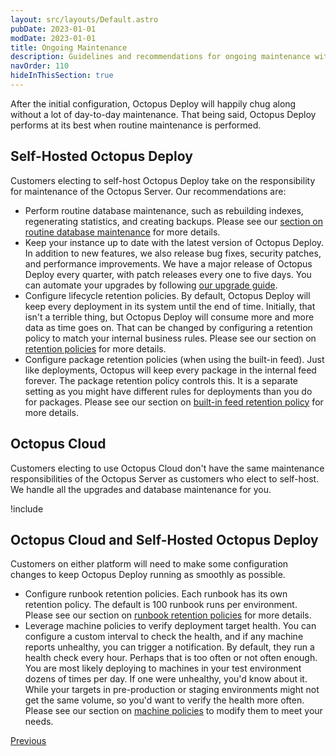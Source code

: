 ```yaml
---
layout: src/layouts/Default.astro
pubDate: 2023-01-01
modDate: 2023-01-01
title: Ongoing Maintenance
description: Guidelines and recommendations for ongoing maintenance with Octopus Deploy.
navOrder: 110
hideInThisSection: true
---
```


After the initial configuration, Octopus Deploy will happily chug along without a lot of day-to-day maintenance.  That being said, Octopus Deploy performs at its best when routine maintenance is performed.  

## Self-Hosted Octopus Deploy

Customers electing to self-host Octopus Deploy take on the responsibility for maintenance of the Octopus Server.  Our recommendations are:

- Perform routine database maintenance, such as rebuilding indexes, regenerating statistics, and creating backups.  Please see our [section on routine database maintenance](/docs/administration/data/octopus-database/#maintenance) for more details.
- Keep your instance up to date with the latest version of Octopus Deploy.  In addition to new features, we also release bug fixes, security patches, and performance improvements.  We have a major release of Octopus Deploy every quarter, with patch releases every one to five days.  You can automate your upgrades by following [our upgrade guide](/docs/administration/upgrading/guide/automate-upgrades/).
- Configure lifecycle retention policies.  By default, Octopus Deploy will keep every deployment in its system until the end of time.  Initially, that isn't a terrible thing, but Octopus Deploy will consume more and more data as time goes on.  That can be changed by configuring a retention policy to match your internal business rules.  Please see our section on [retention policies](/docs/administration/retention-policies/) for more details.
- Configure package retention policies (when using the built-in feed).  Just like deployments, Octopus will keep every package in the internal feed forever.  The package retention policy controls this.  It is a separate setting as you might have different rules for deployments than you do for packages.  Please see our section on [built-in feed retention policy](/docs/administration/retention-policies/#set-builtinfeed-retentionpolicy) for more details.

## Octopus Cloud

Customers electing to use Octopus Cloud don't have the same maintenance responsibilities of the Octopus Server as customers who elect to self-host.  We handle all the upgrades and database maintenance for you.

!include <octopus-cloud-retention-limits-summary>

## Octopus Cloud and Self-Hosted Octopus Deploy

Customers on either platform will need to make some configuration changes to keep Octopus Deploy running as smoothly as possible.

- Configure runbook retention policies.  Each runbook has its own retention policy.  The default is 100 runbook runs per environment.  Please see our section on [runbook retention policies](/docs/runbooks/runbooks-vs-deployments/#retention-policy) for more details.
- Leverage machine policies to verify deployment target health.  You can configure a custom interval to check the health, and if any machine reports unhealthy, you can trigger a notification.  By default, they run a health check every hour.  Perhaps that is too often or not often enough.  You are most likely deploying to machines in your test environment dozens of times per day. If one were unhealthy, you'd know about it.  While your targets in pre-production or staging environments might not get the same volume, so you'd want to verify the health more often.  Please see our section on [machine policies](/docs/infrastructure/deployment-targets/machine-policies/#health-check) to modify them to meet your needs.

<span><a class="btn btn-secondary" href="/docs/getting-started/best-practices/notifications">Previous</a></span>